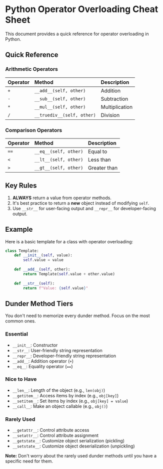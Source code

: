 # Python Operator Overloading Cheat Sheet

This document provides a quick reference for operator overloading in Python.

## Quick Reference

### Arithmetic Operators

| Operator | Method                  | Description      |
| :------- | :---------------------- | :--------------- |
| `+`      | `__add__(self, other)`      | Addition         |
| `-`      | `__sub__(self, other)`      | Subtraction      |
| `*`      | `__mul__(self, other)`      | Multiplication   |
| `/`      | `__truediv__(self, other)`  | Division         |

### Comparison Operators

| Operator | Method                  | Description      |
| :------- | :---------------------- | :--------------- |
| `==`     | `__eq__(self, other)`       | Equal to         |
| `<`      | `__lt__(self, other)`       | Less than        |
| `>`      | `__gt__(self, other)`       | Greater than     |

## Key Rules

1.  **ALWAYS** return a value from operator methods.
2.  It's best practice to return a **new** object instead of modifying `self`.
3.  Use `__str__` for user-facing output and `__repr__` for developer-facing output.

## Example

Here is a basic template for a class with operator overloading:

```python
class Template:
    def __init__(self, value):
        self.value = value
    
    def __add__(self, other):
        return Template(self.value + other.value)
    
    def __str__(self):
        return f"Value: {self.value}"
```

## Dunder Method Tiers

You don't need to memorize every dunder method. Focus on the most common ones.

### Essential

-   `__init__`: Constructor
-   `__str__`: User-friendly string representation
-   `__repr__`: Developer-friendly string representation
-   `__add__`: Addition operator (`+`)
-   `__eq__`: Equality operator (`==`)

### Nice to Have

-   `__len__`: Length of the object (e.g., `len(obj)`)
-   `__getitem__`: Access items by index (e.g., `obj[key]`)
-   `__setitem__`: Set items by index (e.g., `obj[key] = value`)
-   `__call__`: Make an object callable (e.g., `obj()`)

### Rarely Used

-   `__getattr__`: Control attribute access
-   `__setattr__`: Control attribute assignment
-   `__getstate__`: Customize object serialization (pickling)
-   `__setstate__`: Customize object deserialization (unpickling)

**Note:** Don't worry about the rarely used dunder methods until you have a specific need for them.
